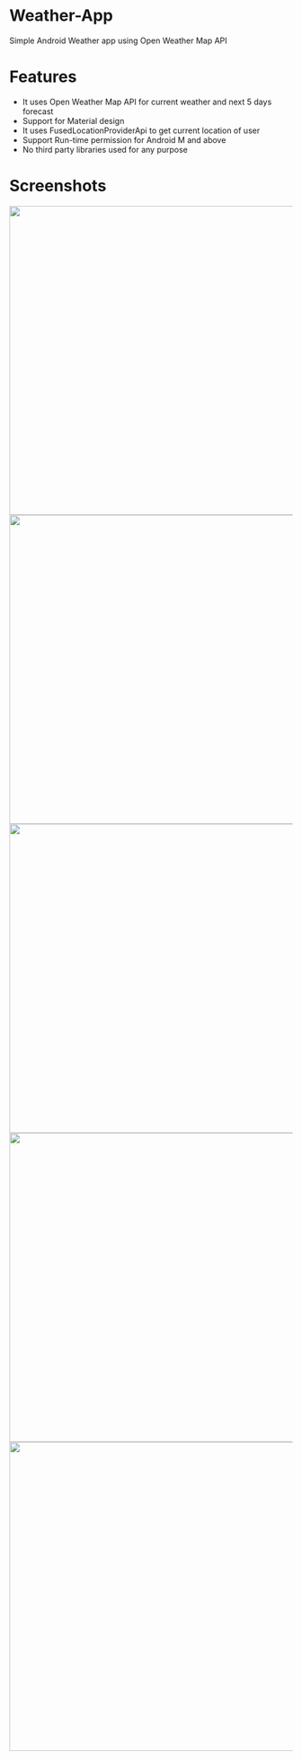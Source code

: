 # Weather-App
Simple Android Weather app using Open Weather Map API

# Features

* It uses Open Weather Map API for current weather and next 5 days forecast
* Support for Material design
* It uses FusedLocationProviderApi to get current location of user
* Support Run-time permission for Android M and above
* No third party libraries used for any purpose

# Screenshots

<img src="https://github.com/railskarthi/Weather-App/tree/master/screens/1.png" height="550">
<img src="https://github.com/railskarthi/Weather-App/tree/master/screens/2.png" height="550">
<img src="https://github.com/railskarthi/Weather-App/tree/master/screens/3.png" height="550">
<img src="https://github.com/railskarthi/Weather-App/tree/master/screens/4.png" height="550">
<img src="https://github.com/railskarthi/Weather-App/tree/master/screens/5.png" height="550">
